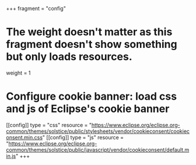 +++
fragment = "config"

# The weight doesn't matter as this fragment doesn't show something but only loads resources.
weight = 1

# Configure cookie banner: load css and js of Eclipse's cookie banner
[[config]]
type = "css"
resource = "https://www.eclipse.org/eclipse.org-common/themes/solstice/public/stylesheets/vendor/cookieconsent/cookieconsent.min.css"
[[config]]
type = "js"
resource = "https://www.eclipse.org/eclipse.org-common/themes/solstice/public/javascript/vendor/cookieconsent/default.min.js"
+++